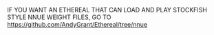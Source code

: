 IF YOU WANT AN ETHEREAL THAT CAN LOAD AND PLAY STOCKFISH STYLE NNUE WEIGHT FILES,
GO TO https://github.com/AndyGrant/Ethereal/tree/nnue
